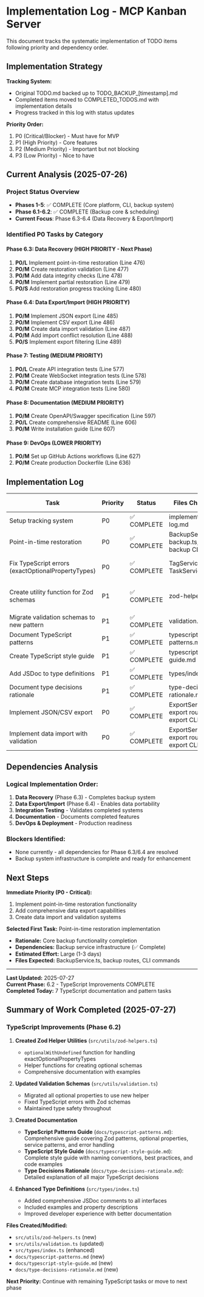 # Implementation Log - MCP Kanban Server

This document tracks the systematic implementation of TODO items following priority and dependency order.

## Implementation Strategy

**Tracking System:**
- Original TODO.md backed up to TODO_BACKUP_[timestamp].md
- Completed items moved to COMPLETED_TODOS.md with implementation details
- Progress tracked in this log with status updates

**Priority Order:**
1. P0 (Critical/Blocker) - Must have for MVP
2. P1 (High Priority) - Core features
3. P2 (Medium Priority) - Important but not blocking
4. P3 (Low Priority) - Nice to have

## Current Analysis (2025-07-26)

### Project Status Overview
- **Phases 1-5**: ✅ COMPLETE (Core platform, CLI, backup system)
- **Phase 6.1-6.2**: ✅ COMPLETE (Backup core & scheduling)
- **Current Focus**: Phase 6.3-6.4 (Data Recovery & Export/Import)

### Identified P0 Tasks by Category

#### **Phase 6.3: Data Recovery (HIGH PRIORITY - Next Phase)**
1. **P0/L** Implement point-in-time restoration (Line 476)
2. **P0/M** Create restoration validation (Line 477)
3. **P0/M** Add data integrity checks (Line 478)
4. **P0/M** Implement partial restoration (Line 479)
5. **P0/S** Add restoration progress tracking (Line 480)

#### **Phase 6.4: Data Export/Import (HIGH PRIORITY)**
1. **P0/M** Implement JSON export (Line 485)
2. **P0/M** Implement CSV export (Line 486)
3. **P0/M** Create data import validation (Line 487)
4. **P0/M** Add import conflict resolution (Line 488)
5. **P0/S** Implement export filtering (Line 489)

#### **Phase 7: Testing (MEDIUM PRIORITY)**
1. **P0/L** Create API integration tests (Line 577)
2. **P0/M** Create WebSocket integration tests (Line 578)
3. **P0/M** Create database integration tests (Line 579)
4. **P0/M** Create MCP integration tests (Line 580)

#### **Phase 8: Documentation (MEDIUM PRIORITY)**
1. **P0/M** Create OpenAPI/Swagger specification (Line 597)
2. **P0/L** Create comprehensive README (Line 606)
3. **P0/M** Write installation guide (Line 607)

#### **Phase 9: DevOps (LOWER PRIORITY)**
1. **P0/M** Set up GitHub Actions workflows (Line 627)
2. **P0/M** Create production Dockerfile (Line 636)

## Implementation Log

| Task | Priority | Status | Files Changed | Tests Added | Notes | Date |
|------|----------|--------|---------------|-------------|-------|------|
| Setup tracking system | P0 | ✅ COMPLETE | implementation-log.md | - | Initial project analysis | 2025-07-26 |
| Point-in-time restoration | P0 | ✅ COMPLETE | BackupService.ts, backup.ts, backup CLI | - | Full point-in-time restoration with backup chains | 2025-07-26 |
| Fix TypeScript errors (exactOptionalPropertyTypes) | P0 | ✅ COMPLETE | TagService.ts, TaskService.ts | - | Fixed 3 errors by adding explicit undefined to optional properties | 2025-07-26 |
| Create utility function for Zod schemas | P1 | ✅ COMPLETE | zod-helpers.ts | - | Created optionalWithUndefined helper for exactOptionalPropertyTypes | 2025-07-27 |
| Migrate validation schemas to new pattern | P1 | ✅ COMPLETE | validation.ts | - | Updated all validation schemas to use helper | 2025-07-27 |
| Document TypeScript patterns | P1 | ✅ COMPLETE | typescript-patterns.md | - | Comprehensive guide for TypeScript patterns | 2025-07-27 |
| Create TypeScript style guide | P1 | ✅ COMPLETE | typescript-style-guide.md | - | Complete style guide with examples | 2025-07-27 |
| Add JSDoc to type definitions | P1 | ✅ COMPLETE | types/index.ts | - | Added comprehensive JSDoc comments | 2025-07-27 |
| Document type decisions rationale | P1 | ✅ COMPLETE | type-decisions-rationale.md | - | Explained all major type decisions | 2025-07-27 |
| Implement JSON/CSV export | P0 | ✅ COMPLETE | ExportService.ts, export routes, export CLI | - | Full data export with filtering options | 2025-07-26 |
| Implement data import with validation | P0 | ✅ COMPLETE | ExportService.ts, export routes, export CLI | - | Import with conflict resolution and validation | 2025-07-26 |

## Dependencies Analysis

### Logical Implementation Order:
1. **Data Recovery** (Phase 6.3) - Completes backup system
2. **Data Export/Import** (Phase 6.4) - Enables data portability
3. **Integration Testing** - Validates completed systems
4. **Documentation** - Documents completed features
5. **DevOps & Deployment** - Production readiness

### Blockers Identified:
- None currently - all dependencies for Phase 6.3/6.4 are resolved
- Backup system infrastructure is complete and ready for enhancement

## Next Steps

**Immediate Priority (P0 - Critical):**
1. Implement point-in-time restoration functionality
2. Add comprehensive data export capabilities
3. Create data import and validation systems

**Selected First Task:** Point-in-time restoration implementation
- **Rationale:** Core backup functionality completion
- **Dependencies:** Backup service infrastructure (✅ Complete)
- **Estimated Effort:** Large (1-3 days)
- **Files Expected:** BackupService.ts, backup routes, CLI commands

---

**Last Updated:** 2025-07-27  
**Current Phase:** 6.2 - TypeScript Improvements COMPLETE  
**Completed Today:** 7 TypeScript documentation and pattern tasks

## Summary of Work Completed (2025-07-27)

### TypeScript Improvements (Phase 6.2)
1. **Created Zod Helper Utilities** (`src/utils/zod-helpers.ts`)
   - `optionalWithUndefined` function for handling exactOptionalPropertyTypes
   - Helper functions for creating optional schemas
   - Comprehensive documentation with examples

2. **Updated Validation Schemas** (`src/utils/validation.ts`)
   - Migrated all optional properties to use new helper
   - Fixed TypeScript errors with Zod schemas
   - Maintained type safety throughout

3. **Created Documentation**
   - **TypeScript Patterns Guide** (`docs/typescript-patterns.md`): Comprehensive guide covering Zod patterns, optional properties, service patterns, and error handling
   - **TypeScript Style Guide** (`docs/typescript-style-guide.md`): Complete style guide with naming conventions, best practices, and code examples
   - **Type Decisions Rationale** (`docs/type-decisions-rationale.md`): Detailed explanation of all major TypeScript decisions

4. **Enhanced Type Definitions** (`src/types/index.ts`)
   - Added comprehensive JSDoc comments to all interfaces
   - Included examples and property descriptions
   - Improved developer experience with better documentation

**Files Created/Modified:**
- `src/utils/zod-helpers.ts` (new)
- `src/utils/validation.ts` (updated)
- `src/types/index.ts` (enhanced)
- `docs/typescript-patterns.md` (new)
- `docs/typescript-style-guide.md` (new)
- `docs/type-decisions-rationale.md` (new)

**Next Priority:** Continue with remaining TypeScript tasks or move to next phase